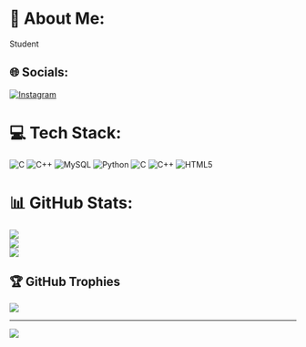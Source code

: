 # 💫 About Me:
Student 


## 🌐 Socials:
[![Instagram](https://img.shields.io/badge/Instagram-%23E4405F.svg?logo=Instagram&logoColor=white)](https://instagram.com/:http://www.linkedin.com/in/ganavi-m-y-2b1551278) 

# 💻 Tech Stack:
![C](https://img.shields.io/badge/c-%2300599C.svg?style=for-the-badge&logo=c&logoColor=white) ![C++](https://img.shields.io/badge/c++-%2300599C.svg?style=for-the-badge&logo=c%2B%2B&logoColor=white) ![MySQL](https://img.shields.io/badge/mysql-4479A1.svg?style=for-the-badge&logo=mysql&logoColor=white) ![Python](https://img.shields.io/badge/python-3670A0?style=for-the-badge&logo=python&logoColor=ffdd54) ![C](https://img.shields.io/badge/c-%2300599C.svg?style=for-the-badge&logo=c&logoColor=white) ![C++](https://img.shields.io/badge/c++-%2300599C.svg?style=for-the-badge&logo=c%2B%2B&logoColor=white) ![HTML5](https://img.shields.io/badge/html5-%23E34F26.svg?style=for-the-badge&logo=html5&logoColor=white)
# 📊 GitHub Stats:
![](https://github-readme-stats.vercel.app/api?username=Ganavi67&theme=dark&hide_border=false&include_all_commits=false&count_private=false)<br/>
![](https://github-readme-streak-stats.herokuapp.com/?user=Ganavi67&theme=dark&hide_border=false)<br/>
![](https://github-readme-stats.vercel.app/api/top-langs/?username=Ganavi67&theme=dark&hide_border=false&include_all_commits=false&count_private=false&layout=compact)

## 🏆 GitHub Trophies
![](https://github-profile-trophy.vercel.app/?username=Ganavi67&theme=radical&no-frame=false&no-bg=true&margin-w=4)

---
[![](https://visitcount.itsvg.in/api?id=Ganavi67&icon=0&color=0)](https://visitcount.itsvg.in)

<!-- Proudly created with GPRM ( https://gprm.itsvg.in ) -->
